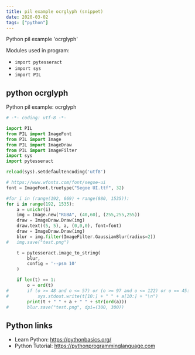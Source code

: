 ```yaml
---
title: pil example ocrglyph (snippet)
date: 2020-03-02
tags: ["python"]
---
```

Python pil example 'ocrglyph'


Modules used in program: 
* `import pytesseract`
* `import sys`
* `import PIL`

## python ocrglyph

Python pil example: ocrglyph

```python
# -*- coding: utf-8 -*-

import PIL
from PIL import ImageFont
from PIL import Image
from PIL import ImageDraw
from PIL import ImageFilter
import sys
import pytesseract

reload(sys).setdefaultencoding('utf8')

# https://www.wfonts.com/font/segoe-ui
font = ImageFont.truetype("Segoe UI.ttf", 32)

#for i in (range(192, 669) + range(880, 1535)):
for i in range(192, 1535):
	a = unichr(i)
	img = Image.new("RGBA", (40,60), (255,255,255))
	draw = ImageDraw.Draw(img)
	draw.text((5, 5), a, (0,0,0), font=font)
	draw = ImageDraw.Draw(img)
	blur = img.filter(ImageFilter.GaussianBlur(radius=2))
#	img.save("test.png")

	t = pytesseract.image_to_string(
	    blur,
	    config = '--psm 10'
	)

	if len(t) == 1:
		o = ord(t)
#		if (o >= 48 and o <= 57) or (o >= 97 and o <= 122) or o == 45:
#			sys.stdout.write(t[10:] + " " + a[10:] + "\n")
		print(t + " " + a + " " + str(ord(a)))
#		blur.save("test.png", dpi=(300, 300))

```

## Python links

- Learn Python: https://pythonbasics.org/
- Python Tutorial: https://pythonprogramminglanguage.com
